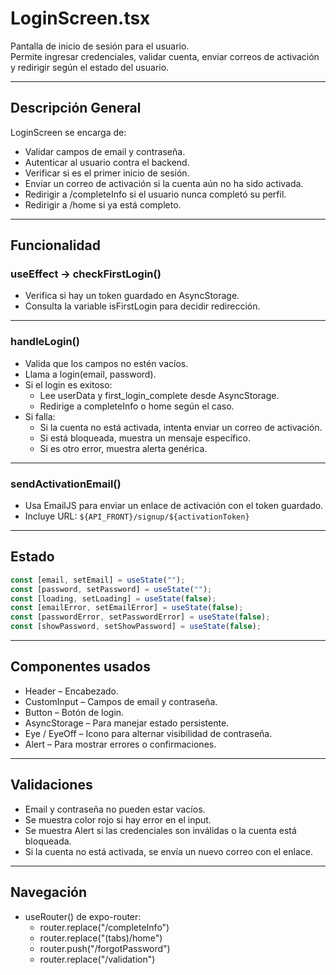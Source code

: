 # LoginScreen.tsx

Pantalla de inicio de sesión para el usuario.  
Permite ingresar credenciales, validar cuenta, enviar correos de activación y redirigir según el estado del usuario.

---

## Descripción General

LoginScreen se encarga de:

- Validar campos de email y contraseña.
- Autenticar al usuario contra el backend.
- Verificar si es el primer inicio de sesión.
- Enviar un correo de activación si la cuenta aún no ha sido activada.
- Redirigir a /completeInfo si el usuario nunca completó su perfil.
- Redirigir a /home si ya está completo.

---

## Funcionalidad

### useEffect → checkFirstLogin()

- Verifica si hay un token guardado en AsyncStorage.
- Consulta la variable isFirstLogin para decidir redirección.

---

### handleLogin()

- Valida que los campos no estén vacíos.
- Llama a login(email, password).
- Si el login es exitoso:
  - Lee userData y first_login_complete desde AsyncStorage.
  - Redirige a completeInfo o home según el caso.
- Si falla:
  - Si la cuenta no está activada, intenta enviar un correo de activación.
  - Si está bloqueada, muestra un mensaje específico.
  - Si es otro error, muestra alerta genérica.

---

### sendActivationEmail()

- Usa EmailJS para enviar un enlace de activación con el token guardado.
- Incluye URL: `${API_FRONT}/signup/${activationToken}`

---

## Estado

```ts
const [email, setEmail] = useState("");
const [password, setPassword] = useState("");
const [loading, setLoading] = useState(false);
const [emailError, setEmailError] = useState(false);
const [passwordError, setPasswordError] = useState(false);
const [showPassword, setShowPassword] = useState(false);
```

---

## Componentes usados

- Header – Encabezado.
- CustomInput – Campos de email y contraseña.
- Button – Botón de login.
- AsyncStorage – Para manejar estado persistente.
- Eye / EyeOff – Icono para alternar visibilidad de contraseña.
- Alert – Para mostrar errores o confirmaciones.

---

## Validaciones

- Email y contraseña no pueden estar vacíos.
- Se muestra color rojo si hay error en el input.
- Se muestra Alert si las credenciales son inválidas o la cuenta está bloqueada.
- Si la cuenta no está activada, se envía un nuevo correo con el enlace.

---

## Navegación

- useRouter() de expo-router:
  - router.replace("/completeInfo")
  - router.replace("(tabs)/home")
  - router.push("/forgotPassword")
  - router.replace("/validation")

